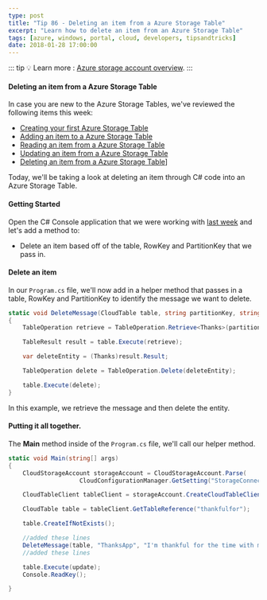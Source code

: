 ```yaml
---
type: post
title: "Tip 86 - Deleting an item from a Azure Storage Table"
excerpt: "Learn how to delete an item from an Azure Storage Table"
tags: [azure, windows, portal, cloud, developers, tipsandtricks]
date: 2018-01-28 17:00:00
---
```


::: tip
:bulb: Learn more : [Azure storage account overview](https://docs.microsoft.com/azure/storage/common/storage-account-overview?WT.mc_id=docs-azuredevtips-micrum).
:::

#### Deleting an item from a Azure Storage Table

In case you are new to the Azure Storage Tables, we've reviewed the following items this week:

* [Creating your first Azure Storage Table](https://microsoft.github.io/AzureTipsAndTricks/blog/tip82.html)
* [Adding an item to a Azure Storage Table](https://microsoft.github.io/AzureTipsAndTricks/blog/tip83.html)
* [Reading an item from a Azure Storage Table](https://microsoft.github.io/AzureTipsAndTricks/blog/tip84.html)
* [Updating an item from a Azure Storage Table](https://microsoft.github.io/AzureTipsAndTricks/blog/tip85.html)
* [Deleting an item from a Azure Storage Table](https://microsoft.github.io/AzureTipsAndTricks/blog/tip86.html)]

Today, we'll be taking a look at deleting an item through C# code into an Azure Storage Table. 

#### Getting Started

Open the C# Console application that we were working with [last week](https://microsoft.github.io/AzureTipsAndTricks/blog/tip85.html) and let's add a method to:

* Delete an item based off of the table, RowKey and PartitionKey that we pass in.

#### Delete an item

In our `Program.cs` file, we'll now add in a helper method that passes in a table, RowKey and PartitionKey to identify the message we want to delete.


```csharp
static void DeleteMessage(CloudTable table, string partitionKey, string rowKey)
{
    TableOperation retrieve = TableOperation.Retrieve<Thanks>(partitionKey, rowKey);

    TableResult result = table.Execute(retrieve);

    var deleteEntity = (Thanks)result.Result;

    TableOperation delete = TableOperation.Delete(deleteEntity);

    table.Execute(delete);
}
```

In this example, we retrieve the message and then delete the entity.

#### Putting it all together.

The **Main** method inside of the `Program.cs` file, we'll call our helper method. 

```csharp
static void Main(string[] args)
{
    CloudStorageAccount storageAccount = CloudStorageAccount.Parse(
                    CloudConfigurationManager.GetSetting("StorageConnection"));

    CloudTableClient tableClient = storageAccount.CreateCloudTableClient();

    CloudTable table = tableClient.GetTableReference("thankfulfor");

    table.CreateIfNotExists();

    //added these lines
    DeleteMessage(table, "ThanksApp", "I'm thankful for the time with my family");
    //added these lines

    table.Execute(update);
    Console.ReadKey();

}
```
